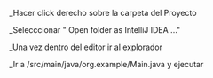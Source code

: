 _Hacer click derecho sobre la carpeta del Proyecto

_Selecccionar " Open folder as IntelliJ IDEA ..."

_Una vez dentro del editor ir al explorador

_Ir a /src/main/java/org.example/Main.java y ejecutar